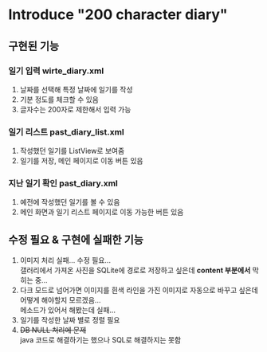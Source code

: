 # Introduce "200 character diary"

## 구현된 기능
### 일기 입력 wirte_diary.xml
1. 날짜를 선택해 특정 날짜에 일기를 작성
2. 기분 정도를 체크할 수 있음
3. 글자수는 200자로 제한해서 입력 가능
### 일기 리스트 past_diary_list.xml
1. 작성했던 일기를 ListView로 보여줌
2. 일기를 저장, 메인 페이지로 이동 버튼 있음
### 지난 일기 확인 past_diary.xml
1. 예전에 작성했던 일기를 볼 수 있음
2. 메인 화면과 일기 리스트 페이지로 이동 가능한 버튼 있음
## 수정 필요 & 구현에 실패한 기능
1. 이미지 처리 실패... 수정 필요...<br>갤러리에서 가져온 사진을 SQLite에 경로로 저장하고 싶은데 **content 부분에서** 막히는 중...
2. 다크 모드로 넘어가면 이미지를 흰색 라인을 가진 이미지로 자동으로 바꾸고 싶은데 어떻게 해야할지 모르겠음...<br>메소드가 있어서 해봤는데 실패...
3. 일기를 작성한 날짜 별로 정렬 필요
4. ~~DB NULL 처리에 문제~~ <br>java 코드로 해결하기는 했으나 SQL로 해결하지는 못함
